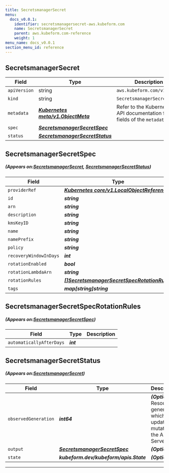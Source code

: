 ```yaml
---
title: SecretsmanagerSecret
menu:
  docs_v0.0.1:
    identifier: secretsmanagersecret-aws.kubeform.com
    name: SecretsmanagerSecret
    parent: aws.kubeform.com-reference
    weight: 1
menu_name: docs_v0.0.1
section_menu_id: reference
---
```


## SecretsmanagerSecret
| Field | Type | Description |
| ------ | ----- | ----------- |
| `apiVersion` | string | `aws.kubeform.com/v1alpha1` |
|    `kind` | string | `SecretsmanagerSecret` |
| `metadata` | ***[Kubernetes meta/v1.ObjectMeta](https://kubernetes.io/docs/reference/generated/kubernetes-api/v1.13/#objectmeta-v1-meta)***|Refer to the Kubernetes API documentation for the fields of the `metadata` field.|
| `spec` | ***[SecretsmanagerSecretSpec](#SecretsmanagerSecretSpec)***||
| `status` | ***[SecretsmanagerSecretStatus](#SecretsmanagerSecretStatus)***||
## SecretsmanagerSecretSpec
##### (Appears on:[SecretsmanagerSecret](#SecretsmanagerSecret), [SecretsmanagerSecretStatus](#SecretsmanagerSecretStatus))
| Field | Type | Description |
| ------ | ----- | ----------- |
| `providerRef` | ***[Kubernetes core/v1.LocalObjectReference](https://kubernetes.io/docs/reference/generated/kubernetes-api/v1.13/#localobjectreference-v1-core)***||
| `id` | ***string***||
| `arn` | ***string***| ***(Optional)*** |
| `description` | ***string***| ***(Optional)*** |
| `kmsKeyID` | ***string***| ***(Optional)*** |
| `name` | ***string***| ***(Optional)*** |
| `namePrefix` | ***string***| ***(Optional)*** |
| `policy` | ***string***| ***(Optional)*** |
| `recoveryWindowInDays` | ***int***| ***(Optional)*** |
| `rotationEnabled` | ***bool***| ***(Optional)*** |
| `rotationLambdaArn` | ***string***| ***(Optional)*** |
| `rotationRules` | ***[[]SecretsmanagerSecretSpecRotationRules](#SecretsmanagerSecretSpecRotationRules)***| ***(Optional)*** |
| `tags` | ***map[string]string***| ***(Optional)*** |
## SecretsmanagerSecretSpecRotationRules
##### (Appears on:[SecretsmanagerSecretSpec](#SecretsmanagerSecretSpec))
| Field | Type | Description |
| ------ | ----- | ----------- |
| `automaticallyAfterDays` | ***int***||
## SecretsmanagerSecretStatus
##### (Appears on:[SecretsmanagerSecret](#SecretsmanagerSecret))
| Field | Type | Description |
| ------ | ----- | ----------- |
| `observedGeneration` | ***int64***| ***(Optional)*** Resource generation, which is updated on mutation by the API Server.|
| `output` | ***[SecretsmanagerSecretSpec](#SecretsmanagerSecretSpec)***| ***(Optional)*** |
| `state` | ***kubeform.dev/kubeform/apis.State***| ***(Optional)*** |
---
